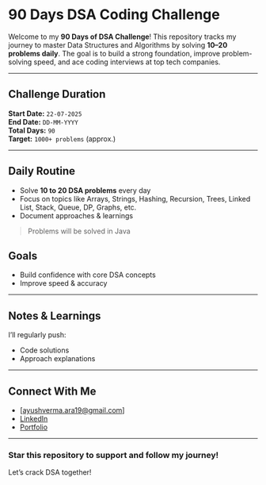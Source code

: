 #  90 Days DSA Coding Challenge

Welcome to my **90 Days of DSA Challenge**! This repository tracks my journey to master Data Structures and Algorithms by solving **10–20 problems daily**. The goal is to build a strong foundation, improve problem-solving speed, and ace coding interviews at top tech companies.

---

##  Challenge Duration

**Start Date:** `22-07-2025`  
**End Date:** `DD-MM-YYYY`  
**Total Days:** `90`  
**Target:** `1000+ problems` (approx.)

---

##  Daily Routine

-  Solve **10 to 20 DSA problems** every day
-  Focus on topics like Arrays, Strings, Hashing, Recursion, Trees, Linked List, Stack, Queue, DP, Graphs, etc.
-  Document approaches & learnings


> Problems will be solved in  Java



##  Goals

-  Build confidence with core DSA concepts
-  Improve speed & accuracy
---

##  Notes & Learnings

I’ll regularly push:
- Code solutions
- Approach explanations
---

##  Connect With Me

-  [ayushverma.ara19@gmail.com]
-  [LinkedIn](https://www.linkedin.com/in/ayush-verma92)
-  [Portfolio](https://ayush-portfolio-lemon.vercel.app/)

---

###  Star this repository to support and follow my journey!  
Let’s crack DSA together! 